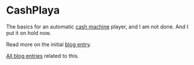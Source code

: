 CashPlaya
=========

The basics for an automatic [cash machine](http://www.andkon.com/arcade/tetris/cashmachine/) player, and I am not done. And I put it on hold now.

Read more on the initial [blog entry](http://moozing.wordpress.com/2013/05/07/cash-machine-python-and-opencv/).

[All blog entries](http://moozing.wordpress.com/tag/cash-machine/) related to this.
